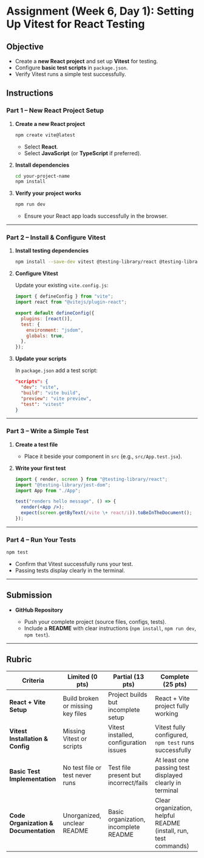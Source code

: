 # Assignment (Week 6, Day 1): Setting Up Vitest for React Testing

## Objective

- Create a **new React project** and set up **Vitest** for testing.
- Configure **basic test scripts** in `package.json`.
- Verify Vitest runs a simple test successfully.

## Instructions

### Part 1 – New React Project Setup

1. **Create a new React project**

   ```bash
   npm create vite@latest
   ```

   - Select **React**.
   - Select **JavaScript** (or **TypeScript** if preferred).

2. **Install dependencies**

   ```bash
   cd your-project-name
   npm install
   ```

3. **Verify your project works**

   ```bash
   npm run dev
   ```

   - Ensure your React app loads successfully in the browser.

---

### Part 2 – Install & Configure Vitest

1. **Install testing dependencies**

   ```bash
   npm install --save-dev vitest @testing-library/react @testing-library/jest-dom jsdom
   ```

2. **Configure Vitest**

   Update your existing `vite.config.js`:

   ```js
   import { defineConfig } from "vite";
   import react from "@vitejs/plugin-react";

   export default defineConfig({
     plugins: [react()],
     test: {
       environment: "jsdom",
       globals: true,
     },
   });
   ```

3. **Update your scripts**

   In `package.json` add a test script:

   ```json
   "scripts": {
     "dev": "vite",
     "build": "vite build",
     "preview": "vite preview",
     "test": "vitest"
   }
   ```

---

### Part 3 – Write a Simple Test

1. **Create a test file**

   - Place it beside your component in `src` (e.g., `src/App.test.jsx`).

2. **Write your first test**

   ```jsx
   import { render, screen } from "@testing-library/react";
   import "@testing-library/jest-dom";
   import App from "./App";

   test("renders hello message", () => {
     render(<App />);
     expect(screen.getByText(/vite \+ react/i)).toBeInTheDocument();
   });
   ```

---

### Part 4 – Run Your Tests

```bash
npm test
```

- Confirm that Vitest successfully runs your test.
- Passing tests display clearly in the terminal.

---

## Submission

- **GitHub Repository**

  - Push your complete project (source files, configs, tests).
  - Include a **README** with clear instructions (`npm install`, `npm run dev`, `npm test`).

---

## Rubric

| Criteria                              | Limited (0 pts)                   | Partial (13 pts)                       | Complete (25 pts)                                                |
| ------------------------------------- | --------------------------------- | -------------------------------------- | ---------------------------------------------------------------- |
| **React + Vite Setup**                | Build broken or missing key files | Project builds but incomplete setup    | React + Vite project fully working                               |
| **Vitest Installation & Config**      | Missing Vitest or scripts         | Vitest installed, configuration issues | Vitest fully configured, `npm test` runs successfully            |
| **Basic Test Implementation**         | No test file or test never runs   | Test file present but incorrect/fails  | At least one passing test displayed clearly in terminal          |
| **Code Organization & Documentation** | Unorganized, unclear README       | Basic organization, incomplete README  | Clear organization, helpful README (install, run, test commands) |
